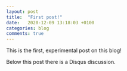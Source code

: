 ```yaml
---
layout: post
title:  "First post!"
date:   2020-12-09 13:18:03 +0100
categories: blog
comments: true
---
```

This is the first, experimental post on this blog!
<!-- more -->

Below this post there is a Disqus discussion.
